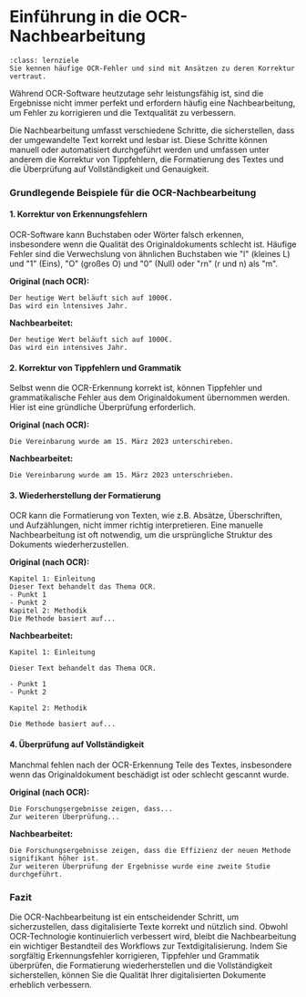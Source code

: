 # Einführung in die OCR-Nachbearbeitung
```{admonition} Feinlernziel(e) dieses Kapitels
:class: lernziele
Sie kennen häufige OCR-Fehler und sind mit Ansätzen zu deren Korrektur vertraut. 
```

Während OCR-Software heutzutage sehr leistungsfähig ist, sind die Ergebnisse nicht immer perfekt und erfordern häufig eine Nachbearbeitung, um Fehler zu korrigieren und die Textqualität zu verbessern.

Die Nachbearbeitung umfasst verschiedene Schritte, die sicherstellen, dass der umgewandelte Text korrekt und lesbar ist. Diese Schritte können manuell oder automatisiert durchgeführt werden und umfassen unter anderem die Korrektur von Tippfehlern, die Formatierung des Textes und die Überprüfung auf Vollständigkeit und Genauigkeit.

### Grundlegende Beispiele für die OCR-Nachbearbeitung

#### 1. Korrektur von Erkennungsfehlern

OCR-Software kann Buchstaben oder Wörter falsch erkennen, insbesondere wenn die Qualität des Originaldokuments schlecht ist. Häufige Fehler sind die Verwechslung von ähnlichen Buchstaben wie "l" (kleines L) und "1" (Eins), "O" (großes O) und "0" (Null) oder "rn" (r und n) als "m".

**Original (nach OCR):**
```
Der heutige Wert beläuft sich auf 1000€. 
Das wird ein lntensives Jahr.
```

**Nachbearbeitet:**
```
Der heutige Wert beläuft sich auf 1000€. 
Das wird ein intensives Jahr.
```

#### 2. Korrektur von Tippfehlern und Grammatik

Selbst wenn die OCR-Erkennung korrekt ist, können Tippfehler und grammatikalische Fehler aus dem Originaldokument übernommen werden. Hier ist eine gründliche Überprüfung erforderlich.

**Original (nach OCR):**
```
Die Vereinbarung wurde am 15. März 2023 unterschireben.
```

**Nachbearbeitet:**
```
Die Vereinbarung wurde am 15. März 2023 unterschrieben.
```

#### 3. Wiederherstellung der Formatierung

OCR kann die Formatierung von Texten, wie z.B. Absätze, Überschriften, und Aufzählungen, nicht immer richtig interpretieren. Eine manuelle Nachbearbeitung ist oft notwendig, um die ursprüngliche Struktur des Dokuments wiederherzustellen.

**Original (nach OCR):**
```
Kapitel 1: Einleitung
Dieser Text behandelt das Thema OCR. 
- Punkt 1
- Punkt 2
Kapitel 2: Methodik
Die Methode basiert auf...
```

**Nachbearbeitet:**
```
Kapitel 1: Einleitung

Dieser Text behandelt das Thema OCR.

- Punkt 1
- Punkt 2

Kapitel 2: Methodik

Die Methode basiert auf...
```

#### 4. Überprüfung auf Vollständigkeit

Manchmal fehlen nach der OCR-Erkennung Teile des Textes, insbesondere wenn das Originaldokument beschädigt ist oder schlecht gescannt wurde. 

**Original (nach OCR):**
```
Die Forschungsergebnisse zeigen, dass...
Zur weiteren Überprüfung...
```

**Nachbearbeitet:**
```
Die Forschungsergebnisse zeigen, dass die Effizienz der neuen Methode signifikant höher ist.
Zur weiteren Überprüfung der Ergebnisse wurde eine zweite Studie durchgeführt.
```

### Fazit

Die OCR-Nachbearbeitung ist ein entscheidender Schritt, um sicherzustellen, dass digitalisierte Texte korrekt und nützlich sind. Obwohl OCR-Technologie kontinuierlich verbessert wird, bleibt die Nachbearbeitung ein wichtiger Bestandteil des Workflows zur Textdigitalisierung. Indem Sie sorgfältig Erkennungsfehler korrigieren, Tippfehler und Grammatik überprüfen, die Formatierung wiederherstellen und die Vollständigkeit sicherstellen, können Sie die Qualität Ihrer digitalisierten Dokumente erheblich verbessern.
